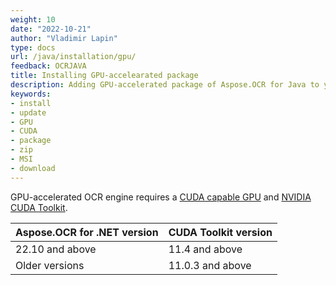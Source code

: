 ```yaml
---
weight: 10
date: "2022-10-21"
author: "Vladimir Lapin"
type: docs
url: /java/installation/gpu/
feedback: OCRJAVA
title: Installing GPU-accelearated package
description: Adding GPU-accelerated package of Aspose.OCR for Java to your project.
keywords:
- install
- update
- GPU
- CUDA
- package
- zip
- MSI
- download
---
```


GPU-accelerated OCR engine requires a [CUDA capable GPU](https://developer.nvidia.com/cuda-gpus) and [NVIDIA CUDA Toolkit](https://developer.nvidia.com/cuda-downloads).

Aspose.OCR for .NET version | CUDA Toolkit version
--------------------------- | --------------------
22.10 and above             | 11.4 and above
Older versions              | 11.0.3 and above
